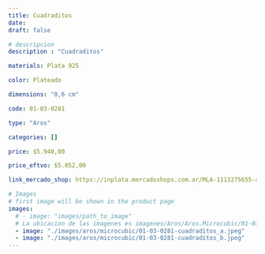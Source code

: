 ```yaml
---
title: Cuadraditos
date: 
draft: false

# descripcion
description : "Cuadraditos"

materials: Plata 925

color: Plateado

dimensions: "0,6 cm"

code: 01-03-0281

type: "Aros"

categories: []

price: $5.940,00

price_eftvo: $5.052,00

link_mercado_shop: https://inplata.mercadoshops.com.ar/MLA-1113275655-aros-en-plata-925-y-cristales-cuadraditos-_JM

# Images
# first image will be shown in the product page
images:
  # - image: "images/path_to_image"
  # La ubicacion de las imagenes es imagenes/Aros/Aros.Microcubic/01-03-0281-cuadraditos
  - image: "./images/aros/microcubic/01-03-0281-cuadraditos_a.jpeg"
  - image: "./images/aros/microcubic/01-03-0281-cuadraditos_b.jpeg"
---
```

